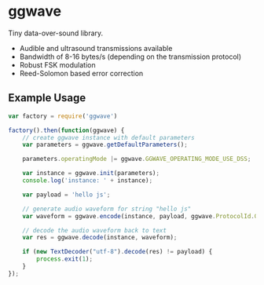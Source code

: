# ggwave

Tiny data-over-sound library.

- Audible and ultrasound transmissions available
- Bandwidth of 8-16 bytes/s (depending on the transmission protocol)
- Robust FSK modulation
- Reed-Solomon based error correction

## Example Usage

```js
var factory = require('ggwave')

factory().then(function(ggwave) {
    // create ggwave instance with default parameters
    var parameters = ggwave.getDefaultParameters();

    parameters.operatingMode |= ggwave.GGWAVE_OPERATING_MODE_USE_DSS;

    var instance = ggwave.init(parameters);
    console.log('instance: ' + instance);

    var payload = 'hello js';

    // generate audio waveform for string "hello js"
    var waveform = ggwave.encode(instance, payload, ggwave.ProtocolId.GGWAVE_PROTOCOL_AUDIBLE_FAST, 10);

    // decode the audio waveform back to text
    var res = ggwave.decode(instance, waveform);

    if (new TextDecoder("utf-8").decode(res) != payload) {
        process.exit(1);
    }
});
```
